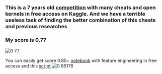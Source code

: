 ### This is a 7 years old [competition](https://www.kaggle.com/competitions/forest-cover-type-prediction/overview) with many cheats and open kernels in free access on Kaggle. And we have a terrible useless task of finding the better combination of this cheats and previous researches

### My score is 0.77
![0 77](https://user-images.githubusercontent.com/72443505/168462923-655b004f-3f8f-4f4d-a8bf-f92dba90f08a.PNG)

You can easily get score 0.85+ [notebook](https://github.com/swankyalex/RS_school_HW/blob/main/9_evaluation_selection_competition/Submit_0.85176.ipynb) with feature engineering in free access and this [script](https://www.kaggle.com/code/leannelong3/r-random-forest)
![0 85176](https://user-images.githubusercontent.com/72443505/168444297-4d741a2f-1726-4d88-86cd-b79a5f62b218.PNG)
